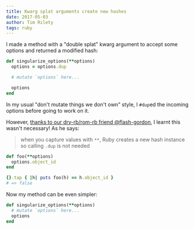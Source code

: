 ```yaml
---
title: Kwarg splat arguments create new hashes
date: 2017-05-03
author: Tim Rilety
tags: ruby
---
```


I made a method with a "double splat" kwarg argument to accept some options and returned a modified hash:

```ruby
def singularize_options(**options)
  options = options.dup

  # mutate `options` here...

  options
end
```

In my usual "don't mutate things we don't own" style, I `#dup`ed the incoming options before going to work on it.

However, [thanks to our dry-rb/rom-rb friend @flash-gordon](https://github.com/dry-rb/dry-view/pull/36/files#r114222945), I learnt this wasn't necessary! As he says:

> when you capture values with `**`, Ruby creates a new hash instance so calling `.dup` is not needed

```ruby
def foo(**options)
  options.object_id
end

{}.tap { |h| puts foo(h) == h.object_id }
# => false
```

Now my method can be even simpler:

```ruby
def singularize_options(**options)
  # mutate `options` here...
  options
end
```
